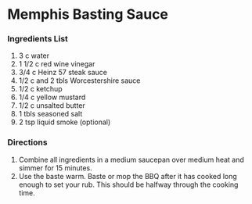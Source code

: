 # Memphis Basting Sauce

### Ingredients List

1. 3 c water
1. 1 1/2 c red wine vinegar
1. 3/4 c Heinz 57 steak sauce
1. 1/2 c and 2 tbls Worcestershire sauce
1. 1/2 c ketchup
1. 1/4 c yellow mustard
1. 1/2 c unsalted butter
1. 1 tbls seasoned salt
1. 2 tsp liquid smoke (optional)

### Directions

1. Combine all ingredients in a medium saucepan over medium heat and simmer for 15 minutes.
2. Use the baste warm. Baste or mop the BBQ after it has cooked long enough to set your rub. This should be halfway through the cooking time.
